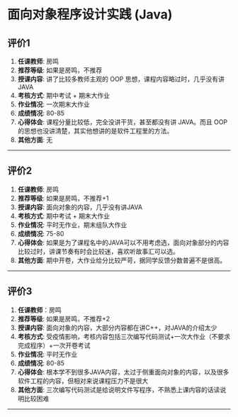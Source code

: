 # 面向对象程序设计实践 (Java)

## 评价1

1. **任课教师**: 房鸣
2. **推荐等级**: 如果是房鸣，不推荐
3. **授课内容**: 讲了比较多教师主观的 OOP 思想，课程内容略过时，几乎没有讲 JAVA
4. **考核方式**: 期中考试 + 期末大作业
5. **作业情况**: 一次期末大作业
6. **成绩情况**: 80-85
7. **心得体会**: 课程分量比较低，完全没讲干货，甚至都没有讲 JAVA。而且 OOP 的思想也没讲清楚，其实他想讲的是软件工程里的方法。
8. **其他方面**: 无

---

## 评价2

1. **任课教师**: 房鸣
2. **推荐等级**: 如果是房鸣，不推荐+1
3. **授课内容**: 面向对象的内容，几乎没有讲JAVA
4. **考核方式**: 期中考试 + 期末大作业
5. **作业情况**: 平时无作业，期末组队大作业
6. **成绩情况**: 75-80
7. **心得体会**: 如果是为了课程名中的JAVA可以不用考虑选，面向对象部分的内容比较过时，讲课节奏有时会比较迷，喜欢听故事汇可以选。
8. **其他方面**: 期中开卷，大作业给分比较严苛，据同学反馈分数普遍不是很高。

---

## 评价3

1. **任课教师**：房鸣
2. **推荐等级**: 如果是房鸣，不推荐+2
3. **授课内容**: 面向对象的内容，大部分内容都在讲C++，对JAVA的介绍太少
4. **考核方式**: 受疫情影响，考核内容包括三次编写代码测试+一次大作业（不要求完成程序）+一次开卷考试
5. **作业情况**: 平时无作业
6. **成绩情况**: 80-85
7. **心得体会**: 根本学不到很多JAVA内容，太过于侧重面向对象的内容，以及很多软件工程的内容，但相对来说课程压力不是很大
8. **其他方面**: 三次编写代码测试是给说明文件写程序，不熟悉上课内容的话读说明比较困难

---
